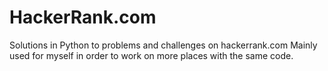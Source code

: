# HackerRank.com
Solutions in Python to problems and challenges on hackerrank.com
Mainly used for myself in order to work on more places with the same code.
